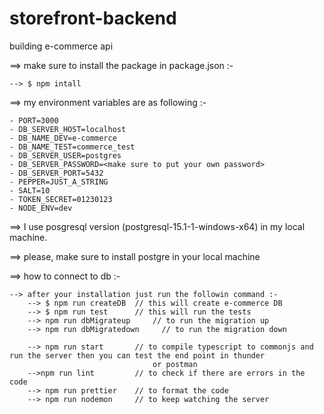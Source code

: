 # storefront-backend
building e-commerce api

==> make sure to install the package in package.json :-

    --> $ npm intall 

==> my environment variables are as following :- 

    - PORT=3000
    - DB_SERVER_HOST=localhost
    - DB_NAME_DEV=e-commerce
    - DB_NAME_TEST=commerce_test
    - DB_SERVER_USER=postgres
    - DB_SERVER_PASSWORD=<make sure to put your own password>
    - DB_SERVER_PORT=5432
    - PEPPER=JUST_A_STRING
    - SALT=10
    - TOKEN_SECRET=01230123
    - NODE_ENV=dev

==> I use posgresql version (postgresql-15.1-1-windows-x64) in my local machine.

==> please, make sure to install postgre in your local machine 

==> how to connect to db :- 

    --> after your installation just run the followin command :-
        --> $ npm run createDB  // this will create e-commerce DB 
        --> $ npm run test      // this will run the tests 
        --> npm run dbMigrateup     // to run the migration up 
        --> npm run dbMigratedown     // to run the migration down 

        --> npm run start       // to compile typescript to commonjs and run the server then you can test the end point in thunder
                                    or postman
        -->npm run lint         // to check if there are errors in the code 
        --> npm run prettier    // to format the code
        --> npm run nodemon     // to keep watching the server
        
